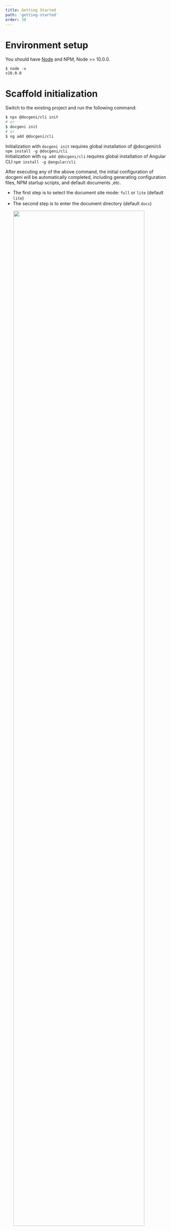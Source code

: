 ```yaml
---
title: Getting Started
path: 'getting-started'
order: 30
---
```

# Environment setup
You should have [Node](https://nodejs.org/en/) and NPM, Node >= 10.0.0.
```
$ node -v
v10.0.0
```

# Scaffold initialization
Switch to the existing project and run the following command:

```bash
$ npx @docgeni/cli init
# or 
$ docgeni init 
# or 
$ ng add @docgeni/cli
```
<alert>Initialization with `docgeni init` requires global installation of @docgeni/cli `npm install -g @docgeni/cli`<br>
  Initialization with `ng add @docgeni/cli` requires global installation of Angular CLI `npm install -g @angular/cli`</alert>

After executing any of the above command, the initial configuration of docgeni will be automatically completed, including generating configuration files, NPM startup scripts, and default documents ,etc.
- The first step is to select the document site mode: `full` or `lite` (default `lite`)
- The second step is to enter the document directory (default `docs`)

<img class="mb-2" width="90%" style="padding-left: 5%;" src="https://cdn.pingcode.com/open-sources/docgeni/cli-init.png?4" />

After initialization, use `npm run start:docs` to start the documentation site, and open `http://127.0.0.1:4600` in the browser to access it.

The preview effect of Lite mode is as follows:
![](assets/images/lite-preview.png)

# Template repository initialization
We provide a built-in GitHub template repository [docgeni-template](https://github.com/docgeni/docgeni-template).The template repository uses the `full` mode by default, and has a built-in `alib` component library and some initial configurations.Go to the [template repository homepage](https://github.com/docgeni/docgeni-template),then click the "Use this template" button in the upper right corner.
<img class="mt-2" src="https://cdn.pingcode.com/open-sources/docgeni/use-docgeni-template.png" />

The preview effect is as follows:
![](assets/images/template-preview.png)

# Manual initialization
## Installation
Create a new directory, or switch to an existing project, execute the following command to install Docgeni CLI and template:
```bash
$ npm i @docgeni/cli @docgeni/template --save-dev
# or 
$ yarn add @docgeni/cli @docgeni/template -D
```

After installation, add the following script to the `package.json`:

```json
{
  "scripts": {
    ...
    "start:docs": "docgeni serve --port 4600",
    "build:docs": "docgeni build --prod"
    ...
  }
}
```
## Configuration
Create a new `.docgenirc.js` configuration file in the root directory and copy the following configuration code:

```ts
/**
 * @type {import('@docgeni/core').DocgeniConfig}
 */
module.exports = {
    mode: 'lite',
    title: 'Docgeni',
    repoUrl: 'https://github.com/docgeni/docgeni',
    navs: [
        null,
        {
            title: 'GitHub',
            path: 'https://github.com/docgeni/docgeni',
            isExternal: true
        }
    ]
}
```
## Start writing docs

By default, Docgeni will automatically watch the Markdown files in the `docs` directory, we can create the simplest document at first.

```base
$ mkdir docs && echo 'Hello Docgeni!' > docs/getting-started.md
```

Execute `npm run start:docs` and open your browser to `http://127.0.0.1:4600` 

## .gitignore add `.docgeni/site`
By default, Docgeni will generate documentation sites in the `.docgeni/site` folder. To avoid conflicts, please add the `.docgeni/site` folder to .gitignore.


# Component documentation
Docgeni initial scaffold will automatically detect and add the libraries in the current Angular project. If the components of the library have not been written with documentation and examples, they will not be displayed. You can write component documentation,API,and examples according to the rules of the [Overview & API & Examples](basic/component). For example: there is a `button` component under the component root directory,create an `en-us.md` document(Attention to be named after the default multi-language Key) under the `button/doc` and enter the following:

```
---
title: 按钮
subtitle: Button
---

## When To Use
A button means an immediate operation.
```
As shown below:

![Component](assets/images/component-button.png)

For more component documentation configuration,please refer to the [Overview & API & Examples](guides/basic/component).
